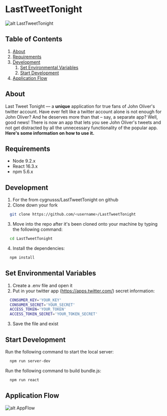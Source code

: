 # LastTweetTonight

![alt LastTweetTonight](https://image.ibb.co/exthgx/Last_Tweet_Tonight.gif)

## Table of Contents

1. [About](#about)
1. [Requirements](#requirements)
1. [Development](#development)
    1. [Set Environmental Variables](#set-environmental-variables)
    1. [Start Development](#start-development)
1. [Application Flow](#application-flow)

## About

Last Tweet Tonight –– a **unique** application for true fans of John Oliver's twitter account. Have ever felt like a twitter account alone is not enough for John Oliver? And he deserves more than that – say, a separate app? Well, good news! There is now an app that lets you see John Oliver's tweets and not get distracted by all the unnecessary functionality of the popular app. 
**Here's some information on how to use it.**

## Requirements

- Node 9.2.x
- React 16.3.x
- npm 5.6.x

## Development

1. For the from cygnusss/LastTweetTonight on github
2. Clone down your fork
  ```sh
    git clone https://github.com/<username>/LastTweetTonight
  ```
3. Move into the repo after it's been cloned onto your machine by typing the following command:
  ```sh
    cd LastTweetTonight 
  ```
4. Install the dependencies:
  ```sh
    npm install
  ```
## Set Environmental Variables

1. Create a .env file and open it
2. Put in your twitter app (https://apps.twitter.com/) secret information:
  ```sh
    CONSUMER_KEY='YOUR_KEY'
    CONSUMER_SECRET='YOUR_SECRET'
    ACCESS_TOKEN='YOUR_TOKEN'
    ACCESS_TOKEN_SECRET='YOUR_TOKEN_SECRET'
  ```
3. Save the file and exist
  
## Start Development

Run the following command to start the local server:
  ```sh
    npm run server-dev
  ```
Run the following command to build bundle.js:
  ```sh
    npm run react
  ```
## Application Flow

![alt AppFlow](https://image.ibb.co/cfKcWx/Screen_Shot_2018_04_26_at_2_35_25_AM.png)
